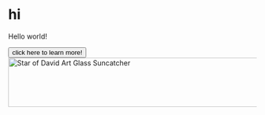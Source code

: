 # hi

<!DOCTYPE html>
<html>
  <body>
    <p>Hello world!</p>
    <button>click here to learn more!</button>
    <img src="https://cdn11.bigcommerce.com/s-h396wpfb2x/images/stencil/1280x1280/products/1953/4353/DSC_4798__67512.1639673548.JPG?c=1" alt="Star of David Art Glass Suncatcher" height="100" width="1000"/>

  </body>
</html>
